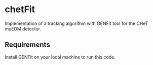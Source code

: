 # chetFit
Implementation of a tracking algorithm with GENFit tool for the CHeT muEDM detector. 

## Requirements
Install GENFit on your local machine to run this code.
